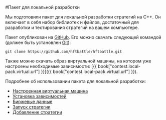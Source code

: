 #Пакет для локальной разработки

Мы подготовили пакет для локальной разработки стратегий на C++. Он включает в себя набор библиотек и файлов, достаточный для разработки и тестирования стратегий на вашем компьютере. 

Пакет опубликован на [GitHub](https://github.com/hftbattle/hftbattle). 
Его можно скачать следующей командой (должен быть установлен [Git](http://git-scm.com/download)):
```
git clone https://github.com/hftbattle/hftbattle.git
```

Также можно скачать образ виртуальной машины, на котором уже настроены необходимые зависимости: [{{ book["contest.local-pack.virtual.url"] }}]({{ book["contest.local-pack.virtual.url"] }}).

Подробнее об использовании пакета для локальной разработки:
  - [Настроенная виртуальная машина](virtual.md)
  - [Установка зависимостей](requirements.md)
  - [Биржевые данные](data.md)
  - [Запуск стратегии](run_strategy.md)
  - [Добавление стратегии](add_strategy.md)